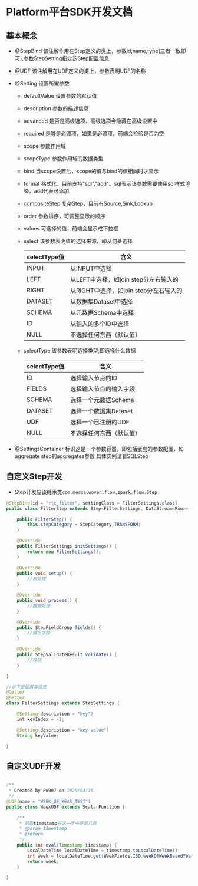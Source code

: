 # Platform平台SDK开发文档

## 基本概念
- @StepBind 该注解作用在Step定义的类上，参数id,name,type(三者一致即可),参数StepSetting指定该Step配置信息
- @UDF 该注解用在UDF定义的类上，参数表明UDF的名称
- @Setting 设置所需参数
  - defaultValue 设置参数的默认值
  - description 参数的描述信息
  - advanced 是否是高级选项，高级选项会隐藏在高级设置中
  - required 是够是必须项，如果是必须项，前端会检验是否为空
  
  - scope 参数作用域
  - scopeType 参数作用域的数据类型
  - bind 当scope设置后，scope的值与bind的值相同时才显示
  
  - format 格式化，目前支持"sql","add"。sql表示该参数需要使用sql样式渲染，add代表可添加
  - compositeStep 复杂Step，目前有Source,Sink,Lookup
  - order 参数排序，可调整显示的顺序
  - values 可选择的值，前端会显示成下拉框
  - select 该参数表明值的选择来源，即从何处选择
    
       selectType值 | 含义
       ---|---
       INPUT | 从INPUT中选择
       LEFT | 从LEFT中选择，如join step分左右输入的
       RIGHT | 从RIGHT中选择，如join step分左右输入的
       DATASET | 从数据集Dataset中选择
       SCHEMA | 从元数据Schema中选择
       ID | 从输入的多个ID中选择
       NULL | 不选择任何东西（默认值）
       
  - selectType 该参数表明选择类型,即选择什么数据
    
       selectType值 | 含义
       ---|---
       ID | 选择输入节点的ID
       FIELDS | 选择输入节点的输入字段
       SCHEMA | 选择一个元数据Schema
       DATASET | 选择一个数据集Dataset
       UDF | 选择一个已注册的UDF
       NULL | 不选择任何东西（默认值）

- @SettingsContainer 标识这是一个参数容器，即包括嵌套的参数配置，如aggregate step的aggregates参数
  具体实例请看SQLStep

## 自定义Step开发
- Step开发应该继承类`com.merce.woven.flow.spark.flow.Step`
```java
@StepBind(id = "rtc_filter", settingClass = FilterSettings.class)
public class FilterStep extends Step<FilterSettings, DataStream<Row>> {

    public FilterStep() {
        this.stepCategory = StepCategory.TRANSFORM;
    }

    @Override
    public FilterSettings initSettings() {
        return new FilterSettings();
    }

    @Override
    public void setup() {
        //预处理
    }

    @Override
    public void process() {
        //数据处理
    }

    @Override
    public StepFieldGroup fields() {
        //输出字段
    }

    @Override
    public StepValidateResult validate() {
        //校验
    }

}

//以下是配置类信息
@Getter
@Setter
class FilterSettings extends StepSettings {

    @Setting(description = "key")
    int keyIndex = -1;

    @Setting(description = "key value")
    String keyValue;

}

```

## 自定义UDF开发 

```java

/**
 * Created by P0007 on 2020/04/15.
 */
@UDF(name = "WEEK_OF_YEAR_TEST")
public class WeekUDF extends ScalarFunction {

    /**
     * 获取timestamp在这一年中是第几周
     * @param timestamp
     * @return
     */
    public int eval(Timestamp timestamp) {
        LocalDateTime localDateTime = timestamp.toLocalDateTime();
        int week = localDateTime.get(WeekFields.ISO.weekOfWeekBasedYear());
        return week;
    }

}

```
